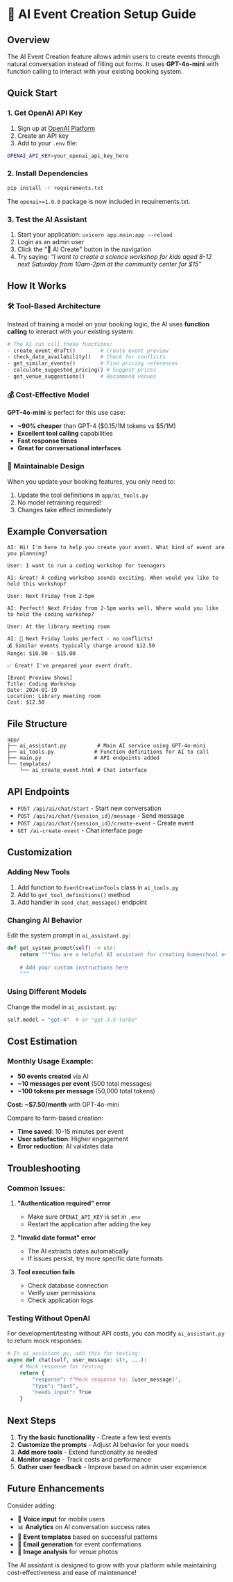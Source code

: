 # 🤖 AI Event Creation Setup Guide

## Overview

The AI Event Creation feature allows admin users to create events through natural conversation instead of filling out forms. It uses **GPT-4o-mini** with function calling to interact with your existing booking system.

## Quick Start

### 1. Get OpenAI API Key

1. Sign up at [OpenAI Platform](https://platform.openai.com)
2. Create an API key
3. Add to your `.env` file:

```bash
OPENAI_API_KEY=your_openai_api_key_here
```

### 2. Install Dependencies

```bash
pip install -r requirements.txt
```

The `openai>=1.0.0` package is now included in requirements.txt.

### 3. Test the AI Assistant

1. Start your application: `uvicorn app.main:app --reload`
2. Login as an admin user
3. Click the "🤖 AI Create" button in the navigation
4. Try saying: *"I want to create a science workshop for kids aged 8-12 next Saturday from 10am-2pm at the community center for $15"*

## How It Works

### 🛠️ Tool-Based Architecture

Instead of training a model on your booking logic, the AI uses **function calling** to interact with your existing system:

```python
# The AI can call these functions:
- create_event_draft()        # Create event preview
- check_date_availability()   # Check for conflicts
- get_similar_events()        # Find pricing references
- calculate_suggested_pricing() # Suggest prices
- get_venue_suggestions()     # Recommend venues
```

### 💰 Cost-Effective Model

**GPT-4o-mini** is perfect for this use case:
- **~90% cheaper** than GPT-4 ($0.15/1M tokens vs $5/1M)
- **Excellent tool calling** capabilities
- **Fast response times**
- **Great for conversational interfaces**

### 🔄 Maintainable Design

When you update your booking features, you only need to:
1. Update the tool definitions in `app/ai_tools.py`
2. No model retraining required!
3. Changes take effect immediately

## Example Conversation

```
AI: Hi! I'm here to help you create your event. What kind of event are you planning?

User: I want to run a coding workshop for teenagers

AI: Great! A coding workshop sounds exciting. When would you like to hold this workshop?

User: Next Friday from 2-5pm

AI: Perfect! Next Friday from 2-5pm works well. Where would you like to hold the coding workshop?

User: At the library meeting room

AI: 📅 Next Friday looks perfect - no conflicts!
💰 Similar events typically charge around $12.50
Range: $10.00 - $15.00

✅ Great! I've prepared your event draft.

[Event Preview Shows]
Title: Coding Workshop
Date: 2024-01-19
Location: Library meeting room
Cost: $12.50
```

## File Structure

```
app/
├── ai_assistant.py          # Main AI service using GPT-4o-mini
├── ai_tools.py             # Function definitions for AI to call
├── main.py                 # API endpoints added
└── templates/
    └── ai_create_event.html # Chat interface
```

## API Endpoints

- `POST /api/ai/chat/start` - Start new conversation
- `POST /api/ai/chat/{session_id}/message` - Send message
- `POST /api/ai/chat/{session_id}/create-event` - Create event
- `GET /ai-create-event` - Chat interface page

## Customization

### Adding New Tools

1. Add function to `EventCreationTools` class in `ai_tools.py`
2. Add to `get_tool_definitions()` method
3. Add handler in `send_chat_message()` endpoint

### Changing AI Behavior

Edit the system prompt in `ai_assistant.py`:

```python
def get_system_prompt(self) -> str:
    return """You are a helpful AI assistant for creating homeschool events...
    
    # Add your custom instructions here
    """
```

### Using Different Models

Change the model in `ai_assistant.py`:

```python
self.model = "gpt-4"  # or "gpt-3.5-turbo"
```

## Cost Estimation

### Monthly Usage Example:
- **50 events created** via AI
- **~10 messages per event** (500 total messages)
- **~100 tokens per message** (50,000 total tokens)

**Cost: ~$7.50/month** with GPT-4o-mini

Compare to form-based creation:
- **Time saved**: 10-15 minutes per event
- **User satisfaction**: Higher engagement
- **Error reduction**: AI validates data

## Troubleshooting

### Common Issues:

1. **"Authentication required" error**
   - Make sure `OPENAI_API_KEY` is set in `.env`
   - Restart the application after adding the key

2. **"Invalid date format" error**
   - The AI extracts dates automatically
   - If issues persist, try more specific date formats

3. **Tool execution fails**
   - Check database connection
   - Verify user permissions
   - Check application logs

### Testing Without OpenAI

For development/testing without API costs, you can modify `ai_assistant.py` to return mock responses:

```python
# In ai_assistant.py, add this for testing:
async def chat(self, user_message: str, ...):
    # Mock response for testing
    return {
        "response": f"Mock response to: {user_message}",
        "type": "text",
        "needs_input": True
    }
```

## Next Steps

1. **Try the basic functionality** - Create a few test events
2. **Customize the prompts** - Adjust AI behavior for your needs
3. **Add more tools** - Extend functionality as needed
4. **Monitor usage** - Track costs and performance
5. **Gather user feedback** - Improve based on admin user experience

## Future Enhancements

Consider adding:
- 🎤 **Voice input** for mobile users
- 📊 **Analytics** on AI conversation success rates
- 🔄 **Event templates** based on successful patterns
- 📧 **Email generation** for event confirmations
- 🎨 **Image analysis** for venue photos

The AI assistant is designed to grow with your platform while maintaining cost-effectiveness and ease of maintenance! 